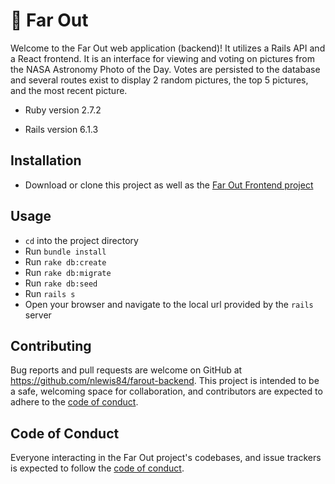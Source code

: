 # :rocket: Far Out

Welcome to the Far Out web application (backend)! It utilizes a Rails API and a React frontend. It is an interface for viewing and voting on pictures from the NASA Astronomy Photo of the Day. Votes are persisted to the database and several routes exist to display 2 random pictures, the top 5 pictures, and the most recent picture.

- Ruby version 2.7.2

- Rails version 6.1.3

## Installation

- Download or clone this project as well as the [Far Out Frontend project](https://github.com/nlewis84/farout-frontend)

## Usage

- `cd` into the project directory
- Run `bundle install`
- Run `rake db:create`
- Run `rake db:migrate` 
- Run `rake db:seed`
- Run `rails s`
- Open your browser and navigate to the local url provided by the `rails` server

## Contributing

Bug reports and pull requests are welcome on GitHub at https://github.com/nlewis84/farout-backend. This project is intended to be a safe, welcoming space for collaboration, and contributors are expected to adhere to the [code of conduct](https://github.com/nlewis84/farout-backend/blob/main/CODE_OF_CONDUCT.md).

## Code of Conduct

Everyone interacting in the Far Out project's codebases, and issue trackers is expected to follow the [code of conduct](https://github.com/nlewis84/farout-backend/blob/main/CODE_OF_CONDUCT.md).
